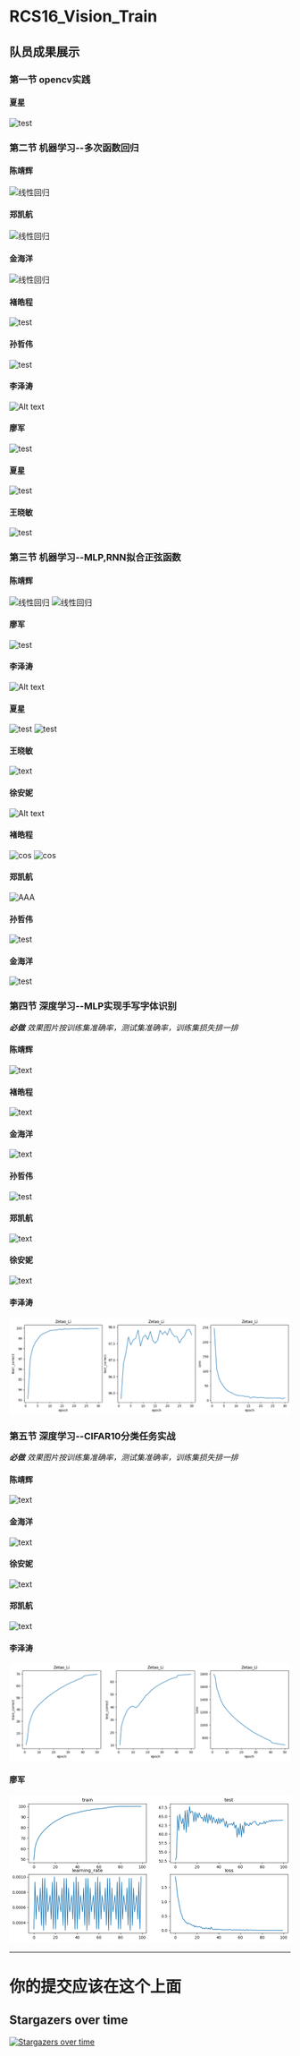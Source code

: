# RCS16_Vision_Train
## 队员成果展示
### 第一节 opencv实践
#### 夏星
![test](Xing_Xia/img/counters.png)

### 第二节 机器学习--多次函数回归

#### 陈靖辉
![线性回归](Jinghui_Chen/img/linear_regression.png)

#### 郑凯航
![线性回归](Kaihang_Zheng/img/regression.png)

#### 金海洋
![线性回归](HaiYang_Jin/picture/buhuo.PNG)

#### 褚皓程
![test](HaoCheng_Chu/img/output.png)

#### 孙哲伟
![test](Zhewei_Sun/img/linear.png)

#### 李泽涛
![Alt text](Zetao_Li/img/line.png)

#### 廖军
![test](Jun_Liao/output.png)

#### 夏星
![test](Xing_Xia/img/back.png)

#### 王晓敏
![test](Xiaomin_Wang/img/pytorchim1.png)

### 第三节 机器学习--MLP,RNN拟合正弦函数

#### 陈靖辉
![线性回归](Jinghui_Chen/img/MLP_RNN_fits_sinusoidal_function.png)
![线性回归](Jinghui_Chen/img/MLP_RNN_fits_sinusoidal_function_2.png)

#### 廖军
![test](Jun_Liao/output1.png)

#### 李泽涛
![Alt text](Zetao_Li/img/sin.png)

#### 夏星
![test](Xing_Xia/img/2.1(1).png)
![test](Xing_Xia/img/2.2(2).png)

#### 王晓敏
![text](Xiaomin_Wang/img/pytorchim2.png)

#### 徐安妮
![Alt text](Anni_Xu/img/sinx2.png)

#### 褚皓程
![cos](HaoCheng_Chu/img/output1.png)
![cos](HaoCheng_Chu/img/output2.png)

#### 郑凯航
![AAA](Kaihang_Zheng/img/mlp.png)

#### 孙哲伟
![test](Zhewei_Sun/img/mlp.png)

#### 金海洋
![test](HaiYang_Jin/picture/JMA.PNG)


### 第四节 深度学习--MLP实现手写字体识别
***必做** 效果图片按训练集准确率，测试集准确率，训练集损失排一排*

#### 陈靖辉
![text](Jinghui_Chen/img/4.png)

#### 褚皓程 
![text](HaoCheng_Chu/img/output3.png)

#### 金海洋
![text](HaiYang_Jin/picture/zhe.PNG)

#### 孙哲伟
![test](Zhewei_Sun/img/MLP2.png)

#### 郑凯航 
![text](Kaihang_Zheng/img/4.png)

#### 徐安妮
 ![text](Anni_Xu/img/mlp1.png)
 #### 李泽涛
 ![Alt text](Zetao_Li/img/SHOUXIE_output.png)


### 第五节 深度学习--CIFAR10分类任务实战
***必做** 效果图片按训练集准确率，测试集准确率，训练集损失排一排*

#### 陈靖辉
![text](Jinghui_Chen/img/5.png)

#### 金海洋
![text](HaiYang_Jin/picture/dd.PNG)

#### 徐安妮
 ![text](Anni_Xu/img/cifar1.png)
 
#### 郑凯航 
![text](Kaihang_Zheng/img/5.png)

#### 李泽涛
![Alt text](Zetao_Li/img/classfilyoutput.png)
 
#### 廖军
![tesst](Jun_Liao/output2.png)
***    
# 你的提交应该在这个上面
## Stargazers over time

[![Stargazers over time](https://starchart.cc/zxyup/RCS16_Vision_Train.svg)](https://starchart.cc/zxyup/RCS16_Vision_Train)



